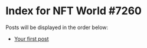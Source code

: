 # Index for NFT World #7260
Posts will be displayed in the order below:

- [Your first post](./001-first.md)

